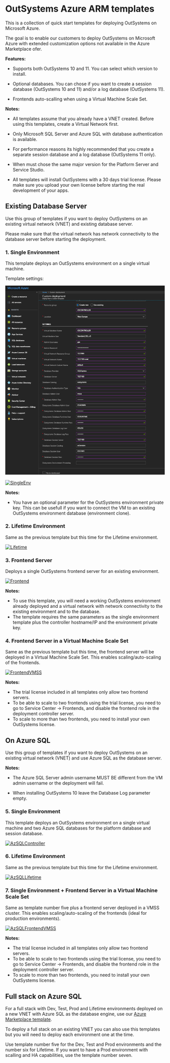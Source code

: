 # OutSystems Azure ARM templates

This is a collection of quick start templates for deploying OutSystems on Microsoft Azure.

The goal is to enable our customers to deploy OutSystems on Microsoft Azure with extended customization options not available in the Azure Marketplace ofer.

**Features:**

- Supports both OutSystems 10 and 11. You can select which version to install.

- Optional databases. You can chose if you want to create a session database (OutSystems 10 and 11) and/or a log database (OutSystems 11).

- Frontends auto-scalling when using a Virtual Machine Scale Set.

**Notes:**

- All templates assume that you already have a VNET created. Before using this templates, create a Virtual Network first.

- Only Microsoft SQL Server and Azure SQL with database authentication is available.

- For performance reasons its highly recommended that you create a separate session database and a log database (OutSystems 11 only).

- When must chose the same major version for the Platform Server and Service Studio.

- All templates will install OutSystems with a 30 days trial license. Please make sure you upload your own license before starting the real development of your apps.

## Existing Database Server

Use this group of templates if you want to deploy OutSystems on an existing virtual network (VNET) and existing database server.

Please make sure that the virtual network has network connectivity to the database server before starting the deployment.

### 1. Single Environment

This template deploys an OutSystems environment on a single virtual machine.

Template settings:

![SingleEnv](https://raw.githubusercontent.com/OutSystems/AzureARMTemplates/dev/media/Controller.PNG)

[![SingleEnv](http://azuredeploy.net/deploybutton.png)](https://portal.azure.com/#create/Microsoft.Template/uri/https%3A%2F%2Fraw.githubusercontent.com%2FOutSystems%2FAzureARMTemplates%2Fdev%2FController.json)

**Notes:**

- You have an optional parameter for the OutSystems environment private key. This can be usefull if you want to connect the VM to an existing OutSystems environment database (environment clone).

### 2. Lifetime Environment

Same as the previous template but this time for the Lifetime environment.

[![Lifetime](http://azuredeploy.net/deploybutton.png)](https://portal.azure.com/#create/Microsoft.Template/uri/https%3A%2F%2Fraw.githubusercontent.com%2FOutSystems%2FAzureARMTemplates%2Fdev%2FLifetime.json)

### 3. Frontend Server

Deploys a single OutSystems frontend server for an existing environment.

[![Frontend](http://azuredeploy.net/deploybutton.png)](https://portal.azure.com/#create/Microsoft.Template/uri/https%3A%2F%2Fraw.githubusercontent.com%2FOutSystems%2FAzureARMTemplates%2Fdev%2FFrontend.json)

**Notes:**

- To use this template, you will need a working OutSystems environment already deployed and a virtual network with network connectivity to the existing environment and to the database.
- The template requires the same parameters as the single environment template plus the controller hostname/IP and the environment private key.

### 4. Frontend Server in a Virtual Machine Scale Set

Same as the previous template but this time, the frontend server will be deployed in a Virtual Machine Scale Set. This enables scaling/auto-scaling of the frontends.

[![FrontendVMSS](http://azuredeploy.net/deploybutton.png)](https://portal.azure.com/#create/Microsoft.Template/uri/https%3A%2F%2Fraw.githubusercontent.com%2FOutSystems%2FAzureARMTemplates%2Fdev%2FFrontendVMSS.json)

**Notes:**

- The trial license included in all templates only allow two frontend servers.
- To be able to scale to two frontends using the trial license, you need to go to Service Center -> Frontends, and disable the frontend role in the deployment controller server.
- To scale to more than two frontends, you need to install your own OutSystems license.

## On Azure SQL

Use this group of templates if you want to deploy OutSystems on an existing virtual network (VNET) and use Azure SQL as the database server.

**Notes:**

- The Azure SQL Server admin username MUST BE different from the VM admin username or the deployment will fail.

- When installing OutSystems 10 leave the Database Log parameter empty.

### 5. Single Environment

This template deploys an OutSystems environment on a single virtual machine and two Azure SQL databases for the platform database and session database.

[![AzSQLController](http://azuredeploy.net/deploybutton.png)](https://portal.azure.com/#create/Microsoft.Template/uri/https%3A%2F%2Fraw.githubusercontent.com%2FOutSystems%2FAzureARMTemplates%2Fdev%2FAzSQLController.json)

### 6. Lifetime Environment

Same as the previous template but this time for the Lifetime environment.

[![AzSQLLifetime](http://azuredeploy.net/deploybutton.png)](https://portal.azure.com/#create/Microsoft.Template/uri/https%3A%2F%2Fraw.githubusercontent.com%2FOutSystems%2FAzureARMTemplates%2Fdev%2FAzSQLLifetime.json)

### 7. Single Environment + Frontend Server in a Virtual Machine Scale Set

Same as template number five plus a frontend server deployed in a VMSS cluster. This enables scaling/auto-scaling of the frontends (ideal for production environments).

[![AzSQLFrontendVMSS](http://azuredeploy.net/deploybutton.png)](https://portal.azure.com/#create/Microsoft.Template/uri/https%3A%2F%2Fraw.githubusercontent.com%2FOutSystems%2FAzureARMTemplates%2Fdev%2FAzSQLFrontendVMSS.json)

**Notes:**

- The trial license included in all templates only allow two frontend servers.
- To be able to scale to two frontends using the trial license, you need to go to Service Center -> Frontends, and disable the frontend role in the deployment controller server.
- To scale to more than two frontends, you need to install your own OutSystems license.

## Full stack on Azure SQL

For a full stack with Dev, Test, Prod and Lifetime environments deployed on a new VNET with Azure SQL as the database engine, use our [Azure Marketplace template](https://azuremarketplace.microsoft.com/en-us/marketplace/apps/outsystems.outsystems_platform?tab=Overview).

To deploy a full stack on an existing VNET you can also use this templates but you will need to deploy each environment one at the time.

Use template number five for the Dev, Test and Prod environments and the number six for Lifetime. If you want to have a Prod environment with scalling and HA capabilities, use the template number seven.
